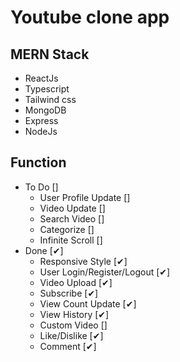 # Youtube clone app

## MERN Stack

<ul>
    <li>ReactJs</li>
    <li>Typescript</li>
    <li>Tailwind css</li>
    <li>MongoDB</li>
    <li>Express</li>
    <li>NodeJs</li>
</ul>

## Function

<ul>
    <li>
    To Do []
    <ul>
        <li>User Profile Update []</li>
        <li>Video Update []</li>
        <li>Search Video []</li>
        <li>Categorize []</li>
        <li>Infinite Scroll []</li>
    </ul>
    </li>
    <li>
    Done [✔]
    <ul>
        <li>Responsive Style [✔]</li>
        <li>User Login/Register/Logout [✔]</li>
        <li>Video Upload [✔]</li>
        <li>Subscribe [✔]</li>
        <li>View Count Update [✔]</li>
        <li>View History [✔]</li>
        <li>Custom Video []</li>
        <li>Like/Dislike [✔]</li>
        <li>Comment [✔]</li>
    </ul>
    </li>
</ul>
